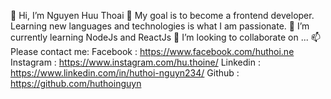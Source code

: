 👋 Hi, I’m Nguyen Huu Thoai
👀 My goal is to become a frontend developer. Learning new languages and technologies is what I am passionate.
🌱 I’m currently learning NodeJs and ReactJs
💞️ I’m looking to collaborate on ...
📫 Please contact me:
Facebook : https://www.facebook.com/huthoi.ne
Instagram : https://www.instagram.com/hu.thoine/
Linkedin : https://www.linkedin.com/in/huthoi-nguyn234/
Github : https://github.com/huthoinguyn

